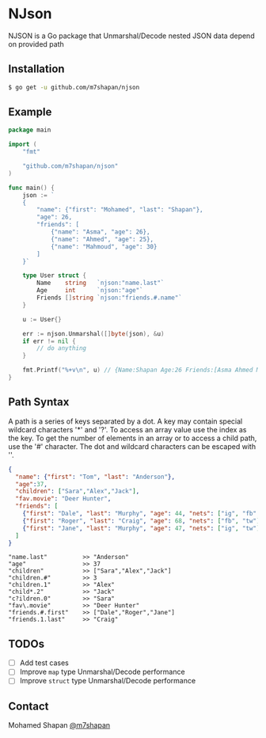 # NJson
NJSON is a Go package that Unmarshal/Decode nested JSON data depend on provided path

## Installation
```bash
$ go get -u github.com/m7shapan/njson
```

## Example

```go
package main

import (
	"fmt"

	"github.com/m7shapan/njson"
)

func main() {
    json := `
	{
        "name": {"first": "Mohamed", "last": "Shapan"},
        "age": 26,
        "friends": [
            {"name": "Asma", "age": 26},
            {"name": "Ahmed", "age": 25},
            {"name": "Mahmoud", "age": 30}
        ]
	}`

	type User struct {
		Name    string   `njson:"name.last"`
		Age     int      `njson:"age"`
		Friends []string `njson:"friends.#.name"`
	}

	u := User{}

	err := njson.Unmarshal([]byte(json), &u)
	if err != nil {
		// do anything
	}

	fmt.Printf("%+v\n", u) // {Name:Shapan Age:26 Friends:[Asma Ahmed Mahmoud]}
}
```

## Path Syntax
A path is a series of keys separated by a dot. A key may contain special wildcard characters '*' and '?'. To access an array value use the index as the key. To get the number of elements in an array or to access a child path, use the '#' character. The dot and wildcard characters can be escaped with '\'.
```json
{
  "name": {"first": "Tom", "last": "Anderson"},
  "age":37,
  "children": ["Sara","Alex","Jack"],
  "fav.movie": "Deer Hunter",
  "friends": [
    {"first": "Dale", "last": "Murphy", "age": 44, "nets": ["ig", "fb", "tw"]},
    {"first": "Roger", "last": "Craig", "age": 68, "nets": ["fb", "tw"]},
    {"first": "Jane", "last": "Murphy", "age": 47, "nets": ["ig", "tw"]}
  ]
}
```

```
"name.last"          >> "Anderson"
"age"                >> 37
"children"           >> ["Sara","Alex","Jack"]
"children.#"         >> 3
"children.1"         >> "Alex"
"child*.2"           >> "Jack"
"c?ildren.0"         >> "Sara"
"fav\.movie"         >> "Deer Hunter"
"friends.#.first"    >> ["Dale","Roger","Jane"]
"friends.1.last"     >> "Craig"
```

## TODOs
- [ ] Add test cases 
- [ ] Improve `map` type Unmarshal/Decode performance
- [ ] Improve `struct` type Unmarshal/Decode performance

## Contact
Mohamed Shapan [@m7shapan](https://twitter.com/M7Shapan)